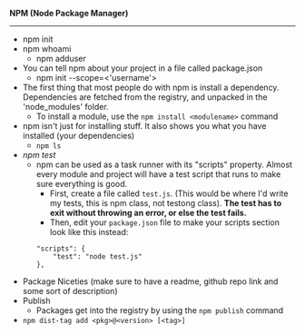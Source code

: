 **NPM (Node Package Manager)**

----
- npm init
- npm whoami
    - npm adduser
- You can tell npm about your project in  a file called package.json
    - npm init --scope=<'username'>
- The first thing that most people do with npm is install a dependency. Dependencies are fetched from the registry, and unpacked in the 'node_modules' folder.
    - To install a module, use the `npm install <modulename>` command
- npm isn't just for installing stuff. It also shows you what you have installed (your dependencies)
    - ` npm ls `
- _npm test_
    - npm can be used as a task runner with its "scripts" property. Almost every module and project will have a test script that runs to make sure everything is good. 
        - First, create a file called `test.js`. (This would be where I'd write my tests, this is npm class, not testong class). **The test has to exit without throwing an error, or  else the test fails.**
        - Then, edit your `package.json` file to make your scripts section look like this instead: 
        ```
        "scripts": {
            "test": "node test.js"
        },
        ```
- Package Niceties (make sure to have a readme, github repo link and some sort of description)
- Publish
    - Packages get into the registry by using the `npm publish` command
- `npm dist-tag add <pkg>@<version> [<tag>]`






